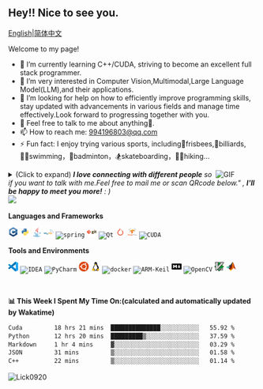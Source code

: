 ## Hey!! Nice to see you.
[English](README.md)|[简体中文](README.ZH_CN.md)

Welcome to my page!
- 🌱 I’m currently learning C++/CUDA, striving to become an excellent full stack programmer.
- 👯 I’m very interested in Computer Vision,Multimodal,Large Language Model(LLM),and their applications.
- 🤔 I’m looking for help on how to efficiently improve programming skills, stay updated with advancements in various fields and manage time effectively.Look forward to progressing together with you.
- 💬 Feel free to talk to me about anything📩.
- 📫 How to reach me: 994196803@qq.com
- ⚡ Fun fact: I enjoy trying various sports, including🥏frisbees,🎱billiards,🏊‍♂️swimming，🏸badminton，🏂skateboarding，🚶‍♂️hiking...

<img align="right" alt="GIF" src="src/assert/giphy.gif" width="84" title="Say HI"> <details><summary>(Click to expand) <em><b>I love connecting with different people</b> so if you want to talk with me.Feel free to mail me or scan QRcode below." </b></a>, <b>I'll be happy to meet you more!</b> : )</em></summary>

<!--my introduction start-->
Wechat QRcode
<code><img height="250" src="src\assert\png\wechat_QRcode.png" alt="PyTorch" title="PyTorch"></code>
---
</details>
<!--my introduction end -->

<a target="_blank" rel="noopener noreferrer nofollow" >
  <img  height="140px" src="https://github-readme-stats.vercel.app/api?username=Lick0920&show_icons=true&theme=radical&bg_color=0,EC6C6C,FFD479,FFFC79,73FA79&theme=synthwave&locale=en&hide_title=true&hide_border=true"/>
</a>

**Languages and Frameworks**

<code><img height="20" src="https://raw.githubusercontent.com/github/explore/80688e429a7d4ef2fca1e82350fe8e3517d3494d/topics/cpp/cpp.png" alt="C++" title="C++"></code>
<code><img height="20" src="https://raw.githubusercontent.com/github/explore/80688e429a7d4ef2fca1e82350fe8e3517d3494d/topics/python/python.png" alt="Python" title="Python"></code>
<code><img height="20" src="https://raw.githubusercontent.com/devicons/devicon/master/icons/java/java-original.svg" alt="java" title="java"></code>
<code><img height="20" src="https://raw.githubusercontent.com/devicons/devicon/master/icons/mysql/mysql-original-wordmark.svg" alt="MySQL" title="MySQL"></code>
<code><img height="20" src="https://www.vectorlogo.zone/logos/springio/springio-icon.svg" alt="spring" title="spring"></code>
<code><img height="20" src="https://raw.githubusercontent.com/github/explore/80688e429a7d4ef2fca1e82350fe8e3517d3494d/topics/git/git.png" alt="Git" title="Git"></code>
<code><img height="20" width="22" src="https://user-images.githubusercontent.com/29084184/183043709-bf66d400-014c-4332-861a-7edc5ae610b9.png" alt="Qt" title="Qt"></code>
<code><img height="20" src="src/assert/icons/pytorch-logo.png" alt="PyTorch" title="PyTorch"></code>
<code><img height="20" src="https://raw.githubusercontent.com/github/explore/80688e429a7d4ef2fca1e82350fe8e3517d3494d/topics/tensorflow/tensorflow.png" alt="TensorFlow" title="TensorFlow"></code>
<code><img height="20" src="https://pic3.zhimg.com/50/v2-1354885f5150c2849b7eb02c70571cff_720w.jpg?source=54b3c3a5" alt="CUDA" title="CUDA"></code>

**Tools and Environments**

<code><img height="20" src="https://raw.githubusercontent.com/github/explore/80688e429a7d4ef2fca1e82350fe8e3517d3494d/topics/visual-studio-code/visual-studio-code.png" alt="VSCode" title="VSCode"></code>
<code><img height="20" src="https://th.bing.com/th/id/R.98865e06d77faca32b3e118df119049e?rik=AU0%2bE0ROLAbnog&riu=http%3a%2f%2flogonoid.com%2fimages%2fintellij-idea-logo.png&ehk=CapqYnZAeX0cbsUWxFNWr913YwdQDC7OFt%2ftIAEb%2fBU%3d&risl=&pid=ImgRaw&r=0" alt="IDEA" title="IDEA"></code>
<code><img height="20" src="https://images.nowcoder.com/images/20180629/0_1530258305740_67F7BB46DE9FC78164CA628F2CE05C37" alt="PyCharm" 
title="PyCharm"></code>
<code><img height="20" src="https://raw.githubusercontent.com/github/explore/80688e429a7d4ef2fca1e82350fe8e3517d3494d/topics/ubuntu/ubuntu.png" alt="Ubuntu" title="Ubuntu"></code>
<code><img height="20" src="https://raw.githubusercontent.com/github/explore/80688e429a7d4ef2fca1e82350fe8e3517d3494d/topics/linux/linux.png" alt="Linux" title="Linux"></code>
<code><img height="20" src="https://th.bing.com/th/id/R.f56174382f698556d4d63de4d8c70e48?rik=7TNZh0Qu7rB3qg&riu=http%3a%2f%2flogos-download.com%2fwp-content%2fuploads%2f2016%2f09%2fDocker_logo.png&ehk=3bIEk6kEfOfkM%2fXL3vD30cFCffWkz%2fhymoTC2pq9GVU%3d&risl=&pid=ImgRaw&r=0" alt="docker" 
title="PyCharm"></code>
<code><img height="20" src="https://user-images.githubusercontent.com/29084184/128668555-59d96329-2e64-4370-bfdc-89bf7a12aea8.png" alt="ARM-Keil" title="ARM-Keil"></code>
<code><img height="20" src="https://raw.githubusercontent.com/github/explore/80688e429a7d4ef2fca1e82350fe8e3517d3494d/topics/markdown/markdown.png" alt="Markdown" title="MarkDown"></code>
<code><img height="20" src="https://camo.githubusercontent.com/ce9fb3389462f2c9444f863e410f0d17d04b216beba8749a015011887eadfbaf/68747470733a2f2f7777772e766563746f726c6f676f2e7a6f6e652f6c6f676f732f6f70656e63762f6f70656e63762d69636f6e2e737667" alt="OpenCV" title="OpenCV"></code>
<code><img height="20" src="https://raw.githubusercontent.com/github/explore/80688e429a7d4ef2fca1e82350fe8e3517d3494d/topics/vim/vim.png" alt="Vim" title="Vim"></code>
<code><img height="20" src="https://raw.githubusercontent.com/github/explore/80688e429a7d4ef2fca1e82350fe8e3517d3494d/topics/matlab/matlab.png" alt="Matlab" title="Matlab"></code>
    
<br>

**📊 This Week I Spent My Time On:(calculated and automatically updated by Wakatime)**

<!--START_SECTION:waka-->

```txt
Cuda         18 hrs 21 mins  ██████████████░░░░░░░░░░░   55.92 %
Python       12 hrs 20 mins  █████████▒░░░░░░░░░░░░░░░   37.59 %
Markdown     1 hr 4 mins     ▓░░░░░░░░░░░░░░░░░░░░░░░░   03.29 %
JSON         31 mins         ▒░░░░░░░░░░░░░░░░░░░░░░░░   01.58 %
C++          22 mins         ▒░░░░░░░░░░░░░░░░░░░░░░░░   01.14 %
```

<!--END_SECTION:waka-->

<p><img align="center" src="https://github-readme-stats.vercel.app/api/top-langs?username=Lick0920&show_icons=true&locale=en&layout=compact" alt="Lick0920" /></p>
